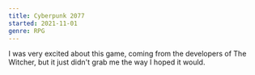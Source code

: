 ```yaml
---
title: Cyberpunk 2077
started: 2021-11-01
genre: RPG
---
```


I was very excited about this game, coming from the developers of The Witcher, but it just didn't grab me the way I hoped it would.
